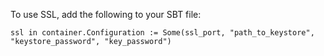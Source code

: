 To use SSL, add the following to your SBT file:

    ssl in container.Configuration := Some(ssl_port, "path_to_keystore", "keystore_password", "key_password")